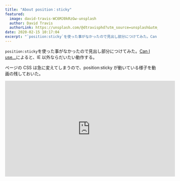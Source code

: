 ```yaml
---
title: "About position：sticky"
featured:
  image: david-travis-WC6MJ0kRzGw-unsplash
  author: David Travis
  authorLink: https://unsplash.com/@dtravisphd?utm_source=unsplash&utm_medium=referral&utm_content=creditCopyText
date: 2020-02-15 10:17:04
excerpt: "`position:sticky`を使った事がなかったので見出し部分につけてみた。Can I use...によると、IE以外ならだいたい動作する。"
---
```


`position:sticky`を使った事がなかったので見出し部分につけてみた。[Can I use...](https://caniuse.com/#feat=css-sticky)によると、IE 以外ならだいたい動作する。

ページの CSS は急に変えてしまうので、position:sticky が動いている様子を動画の残しておいた。

<div class="youtube-wrapper"><iframe width="560" height="315" src="https://www.youtube-nocookie.com/embed/57YsR4LjSMU?si=9vhI7dqdN8RnITMi" title="YouTube video player" frameborder="0" allow="accelerometer; autoplay; clipboard-write; encrypted-media; gyroscope; picture-in-picture; web-share" referrerpolicy="strict-origin-when-cross-origin" allowfullscreen></iframe></div>
